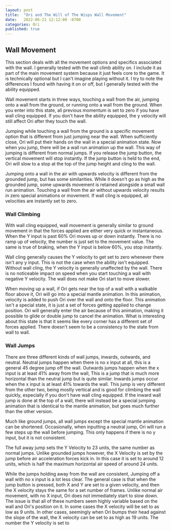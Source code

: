 ```yaml
---
layout: post
title:  "Ori and The Will of The Wisps Wall Movement"
date:   2022-06-21 12:12:00 -0700
categories: Ori
published: true
---
```


## Wall Movement

This section deals with all the movement options and specifics associated with the wall. I generally tested with the wall climb ability on. I include it as part of the main movement system because it just feels core to the game. It is technically optional but I can't imagine playing without it. I try to note the differences I found with having it on or off, but I generally tested with the ability equipped.

Wall movement starts in three ways, touching a wall from the air, jumping onto a wall from the ground, or running onto a wall from the ground. When you enter into this state, all previous momentum is set to zero if you have wall cling equipped. If you don't have the ability equipped, the y velocity will still affect Ori after they touch the wall.

Jumping while touching a wall from the ground is a specific movement option that is different from just jumping near the wall.  When sufficiently close, Ori will put their hands on the wall in a special animation state. Now when you jump, there will be a wall run animation up the wall. This way of jumping is different from normal jumps. If you release the jump button, the vertical movement will stop instantly. If the jump button is held to the end, Ori will slow to a stop at the top of the jump height and cling to the wall.

Jumping onto a wall in the air with upwards velocity is different from the grounded jump, but has some similarities. While it doesn't go as high as the grounded jump, some upwards movement is retained alongside a small wall run animation.
Touching a wall from the air without upwards velocity results in zero special animations or movement. If wall cling is equipped, all velocities are instantly set to zero.


### Wall Climbing
With wall cling equipped, wall movement is generally similar to ground movement in that the forces applied are either very quick or instantaneous. When the Y input is past 60% Ori moves up or down instantly. There is no ramp up of velocity, the number is just set to the movement value. The same is true of braking, when the Y input is below 60%, you stop instantly.

Wall cling generally causes the Y velocity to get set to zero whenever there isn't any y input. This is not the case when the ability isn't equipped. Without wall cling, the Y velocity is generally unaffected by the wall. There is no noticeable impact on speed when you start touching a wall with negative Y velocity. The wall does not make Ori start to move slower.

When moving up a wall, if Ori gets near the top of a wall with a walkable floor above it, Ori will go into a special mantle animation. In this animation, velocity is added to push Ori over the wall and onto the floor. This animation isn't a special state, it is just a set of forces getting applied to change position. Ori will generally enter the air because of this animation, making it possible to glide or double jump to cancel the animation.
What is interesting about this state is that it seems like every corner has a different set of forces applied. There doesn't seem to be a consistency to the state from wall to wall. 


### Wall Jumps

There are three different kinds of wall jumps, inwards, outwards, and neutral. Neutral jumps happen when there is no x input at all, this is a general 45 degree jump off the wall. Outwards jumps happen when the x input is at least 41% away from the wall, This is a jump that is much more horizontal than the neutral jump but is quite similar. Inwards jumps occur when the x input is at least 41% towards the wall. This jump is very different from the other two, being mostly vertical and is good for climbing the wall quickly, especially if you don't have wall cling equipped.  If the inward wall jump is done at the top of a wall, there will instead be a special jumping animation that is identical to the mantle animation, but goes much further than the other version.

Much like ground jumps, all wall jumps except the special mantle animation can be shortened. Occasionally, when inputting a neutral jump, Ori will run a few steps up the wall before jumping. This only happens if there is no y input, but it is not consistent.


The full away jump sets the Y Velocity to 23 units, the same number as normal jumps. Unlike grounded jumps however, the X Velocity is set by the jump before air acceleration forces kick in. In this case it is set to around 12 units, which is half the maximum horizontal air speed of around 24 units.

While the jumps holding away from the wall are consistent, Jumping off a wall with no x input is a lot less clear. The general case is that when the jump button is pressed, both X and Y are set to a given velocity, and then the X velocity stays the same for a set number of frames. Unlike normal air movement, with no X input, Ori does not immediately start to slow down. The issue is that all of these numbers seem highly variable based on the wall and Ori's position on it. In some cases the X velocity will be set to as low as 9 units. In other cases, seemingly when Ori bumps their head against the slope of the wall, the X velocity can be set to as high as 19 units.  The number the Y velocity is set to 


